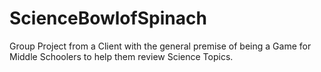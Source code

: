 # ScienceBowlofSpinach
Group Project from a Client with the general premise of being a Game for Middle Schoolers to help them review Science Topics.
